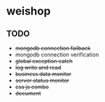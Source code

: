 # weishop

## TODO

* <del>mongodb connection failback</del>
* mongodb connection verification
* <del>global exception catch</del>
* <del>log write and read</del>
* <del>business data monitor</del>
* <del>server status monitor</del>
* <del>css js combo</del>
* <del>document</del>